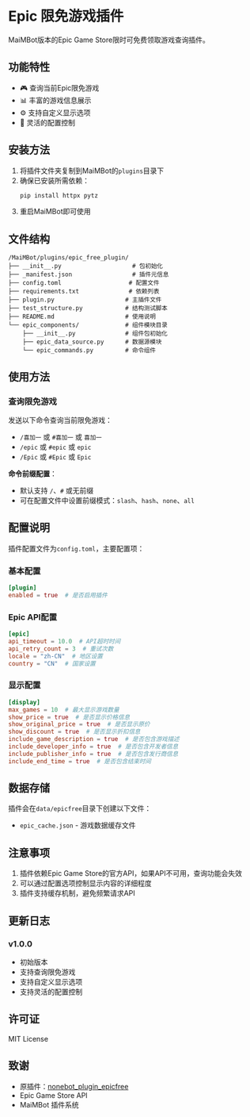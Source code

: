 # Epic 限免游戏插件

MaiMBot版本的Epic Game Store限时可免费领取游戏查询插件。

## 功能特性

- 🎮 查询当前Epic限免游戏
- 📊 丰富的游戏信息展示
- ⚙️ 支持自定义显示选项
- 🔧 灵活的配置控制

## 安装方法

1. 将插件文件夹复制到MaiMBot的`plugins`目录下
2. 确保已安装所需依赖：
   ```bash
   pip install httpx pytz
   ```
3. 重启MaiMBot即可使用

## 文件结构

```
/MaiMBot/plugins/epic_free_plugin/
├── __init__.py                    # 包初始化
├── _manifest.json                 # 插件元信息
├── config.toml                   # 配置文件
├── requirements.txt              # 依赖列表
├── plugin.py                    # 主插件文件
├── test_structure.py            # 结构测试脚本
├── README.md                    # 使用说明
└── epic_components/             # 组件模块目录
    ├── __init__.py              # 组件包初始化
    ├── epic_data_source.py      # 数据源模块
    └── epic_commands.py         # 命令组件
```

## 使用方法

### 查询限免游戏

发送以下命令查询当前限免游戏：
- `/喜加一` 或 `#喜加一` 或 `喜加一`
- `/epic` 或 `#epic` 或 `epic`
- `/Epic` 或 `#Epic` 或 `Epic`

**命令前缀配置**：
- 默认支持 `/`、`#` 或无前缀
- 可在配置文件中设置前缀模式：`slash`、`hash`、`none`、`all`

## 配置说明

插件配置文件为`config.toml`，主要配置项：

### 基本配置
```toml
[plugin]
enabled = true  # 是否启用插件
```

### Epic API配置
```toml
[epic]
api_timeout = 10.0  # API超时时间
api_retry_count = 3  # 重试次数
locale = "zh-CN"  # 地区设置
country = "CN"  # 国家设置
```



### 显示配置
```toml
[display]
max_games = 10  # 最大显示游戏数量
show_price = true  # 是否显示价格信息
show_original_price = true  # 是否显示原价
show_discount = true  # 是否显示折扣信息
include_game_description = true  # 是否包含游戏描述
include_developer_info = true  # 是否包含开发者信息
include_publisher_info = true  # 是否包含发行商信息
include_end_time = true  # 是否包含结束时间
```

## 数据存储

插件会在`data/epicfree`目录下创建以下文件：
- `epic_cache.json` - 游戏数据缓存文件

## 注意事项

1. 插件依赖Epic Game Store的官方API，如果API不可用，查询功能会失效
2. 可以通过配置选项控制显示内容的详细程度
3. 插件支持缓存机制，避免频繁请求API

## 更新日志

### v1.0.0
- 初始版本
- 支持查询限免游戏
- 支持自定义显示选项
- 支持灵活的配置控制

## 许可证

MIT License

## 致谢

- 原插件：[nonebot_plugin_epicfree](https://github.com/monsterxcn/nonebot_plugin_epicfree)
- Epic Game Store API
- MaiMBot 插件系统
